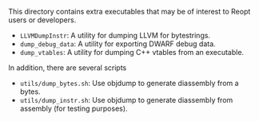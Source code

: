 This directory contains extra executables that may be of interest to
Reopt users or developers.

- `LLVMDumpInstr`: A utility for dumping LLVM for bytestrings.
- `dump_debug_data`: A utility for exporting DWARF debug data.
- `dump_vtables`: A utility for dumping C++ vtables from an executable.

In addition, there are several scripts

- `utils/dump_bytes.sh`: Use objdump to generate diassembly from a bytes.
- `utils/dump_instr.sh`: Use objdump to generate diassembly from assembly (for testing purposes).